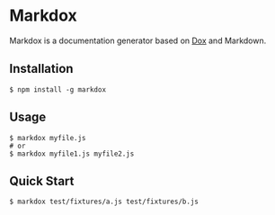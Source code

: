 Markdox
========

Markdox is a documentation generator based on [Dox](https://github.com/visionmedia/dox) and Markdown.

Installation
---

    $ npm install -g markdox

Usage
---

    $ markdox myfile.js
    # or
    $ markdox myfile1.js myfile2.js

Quick Start
---
  
    $ markdox test/fixtures/a.js test/fixtures/b.js